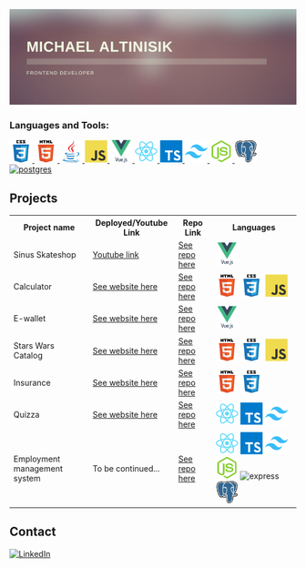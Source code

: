 <p align="center">
 <img src="assets/MICHAEL%20ALTINISIK.png" width="600" heigth="200">
</p>

<h3 align="left">Languages and Tools:</h3>
<p align="left"> <a href="https://www.w3schools.com/css/" target="_blank" rel="noreferrer"> <img src="https://raw.githubusercontent.com/devicons/devicon/master/icons/css3/css3-original-wordmark.svg" alt="css3" width="40" height="40"/> </a> <a href="https://www.w3.org/html/" target="_blank" rel="noreferrer"> <img src="https://raw.githubusercontent.com/devicons/devicon/master/icons/html5/html5-original-wordmark.svg" alt="html5" width="40" height="40"/> </a> <a href="https://www.java.com" target="_blank" rel="noreferrer"> <img src="https://raw.githubusercontent.com/devicons/devicon/master/icons/java/java-original.svg" alt="java" width="40" height="40"/> </a> <a href="https://developer.mozilla.org/en-US/docs/Web/JavaScript" target="_blank" rel="noreferrer"> <img src="https://raw.githubusercontent.com/devicons/devicon/master/icons/javascript/javascript-original.svg" alt="javascript" width="40" height="40"/> </a> <a href="https://vuejs.org/" target="_blank" rel="noreferrer"> <img src="https://raw.githubusercontent.com/devicons/devicon/master/icons/vuejs/vuejs-original-wordmark.svg" alt="vuejs" width="40" height="40"/> </a> 
<a href="https://react.dev/learn" target="_blank" rel="noreferrer"> <img src="https://github.com/devicons/devicon/blob/master/icons/react/react-original.svg" alt="react" width="40" height="40"/> </a>
<a href="https://www.typescriptlang.org/docs/" target="_blank" rel="noreferrer"> <img src="https://github.com/devicons/devicon/blob/master/icons/typescript/typescript-original.svg" alt="react" width="40" height="40"/> </a>
<a href="https://v2.tailwindcss.com/docs" target="_blank" rel="noreferrer"> <img src="https://github.com/devicons/devicon/blob/master/icons/tailwindcss/tailwindcss-plain.svg" alt="react" width="40" height="40"/> </a>
<a href="https://nodejs.org/en/docs" target="_blank" rel="noreferrer"> <img src="https://github.com/devicons/devicon/blob/master/icons/nodejs/nodejs-original.svg" alt="nodejs" width="40" height="40"/> </a>
<a href="https://www.postgresql.org/" target="_blank" rel="noreferrer"> <img src="https://github.com/devicons/devicon/blob/master/icons/postgresql/postgresql-original.svg" alt="postgres" width="40" height="40"/> </a>
<a href="https://expressjs.com/" target="_blank" rel="noreferrer"> <img src="https://user-images.githubusercontent.com/11978772/40430986-a0eb7b92-5e63-11e8-80eb-43fe07f664a6.png" alt="postgres" width="40" height="40"/> </a>
</p>


Projects
--
<table>
 <tr>
  <th>Project name</th>
  <th>Deployed/Youtube Link</th>
  <th>Repo Link</th>
  <th>Languages</th>
 </tr>
 <tr>
  <td>Sinus Skateshop</td>
  <td>
   <a href="https://youtu.be/8iWH-IW0UjU">Youtube link</a>
  </td>
  <td>
    <a href="https://github.com/Michaelaltinsik1/Sinus-skate-shop">See repo here</a>
  </td>
  <td>
   <img src="https://raw.githubusercontent.com/devicons/devicon/master/icons/vuejs/vuejs-original-wordmark.svg" alt="vuejs" width="40" height="40"/>
  </td>
 </tr>
 <tr>
  <td>Calculator</td>
  <td>
   <a href="https://michaelaltinsik1.github.io/Calculator/">See website here</a>
  </td>
  <td>
    <a href="https://github.com/Michaelaltinsik1/Calculator">See repo here</a>
  </td>
  <td>
   <img src="https://raw.githubusercontent.com/devicons/devicon/master/icons/html5/html5-original-wordmark.svg" alt="html5" width="40" height="40"/>
   <img src="https://raw.githubusercontent.com/devicons/devicon/master/icons/css3/css3-original-wordmark.svg" alt="css3" width="40" height="40"/>
   <img src="https://raw.githubusercontent.com/devicons/devicon/master/icons/javascript/javascript-original.svg" alt="javascript" width="40" height="40"/>
  </td>
 </tr>
 <tr>
  <td>E-wallet</td>
  <td>
   <a href="https://michaelaltinsik1.github.io/Wallet-public/">See website here</a>
  </td>
  <td>
    <a href="https://github.com/Michaelaltinsik1/Wallet-public">See repo here</a>
  </td>
  <td>
   <img src="https://raw.githubusercontent.com/devicons/devicon/master/icons/vuejs/vuejs-original-wordmark.svg" alt="vuejs" width="40" height="40"/>
  </td>
 </tr>
 <tr>
  <td>Stars Wars Catalog</td>
  <td>
   <a href="https://michaelaltinsik1.github.io/Star_Wars_Catalog/">See website here</a>
  </td>
  <td>
    <a href="https://github.com/Michaelaltinsik1/Star_Wars_Catalog">See repo here</a>
  </td>
  <td>
   <img src="https://raw.githubusercontent.com/devicons/devicon/master/icons/html5/html5-original-wordmark.svg" alt="html5" width="40" height="40"/>
   <img src="https://raw.githubusercontent.com/devicons/devicon/master/icons/css3/css3-original-wordmark.svg" alt="css3" width="40" height="40"/>
   <img src="https://raw.githubusercontent.com/devicons/devicon/master/icons/javascript/javascript-original.svg" alt="javascript" width="40" height="40"/>
  </td>
 </tr>
 <tr>
  <td>Insurance</td>
  <td>
   <a href="https://michaelaltinsik1.github.io/Insurance-Project/our-offers.html">See website here</a>
  </td>
  <td>
    <a href="https://github.com/Michaelaltinsik1/Insurance-Project">See repo here</a>
  </td>
  <td>
   <img src="https://raw.githubusercontent.com/devicons/devicon/master/icons/html5/html5-original-wordmark.svg" alt="html5" width="40" height="40"/>
   <img src="https://raw.githubusercontent.com/devicons/devicon/master/icons/css3/css3-original-wordmark.svg" alt="css3" width="40" height="40"/>
  </td>
 </tr>
 <tr>
  <td>Quizza</td>
  <td>
   <a href="https://quiz-michael.netlify.app/">See website here</a>
  </td>
  <td>
    <a href="https://github.com/Michaelaltinsik1/Quizza">See repo here</a>
  </td>
  <td>
   <img src="https://github.com/devicons/devicon/blob/master/icons/react/react-original.svg" alt="react" width="40" height="40"/>
   <img src="https://github.com/devicons/devicon/blob/master/icons/typescript/typescript-original.svg" alt="typescript" width="40" height="40"/>
   <img src="https://github.com/devicons/devicon/blob/master/icons/tailwindcss/tailwindcss-plain.svg" alt="tailwindcss" width="40" height="40"/>
  </td>
 </tr>
 <tr>
  <td>Employment management system</td>
  <td>
   <p>To be continued...</p>
  </td>
  <td>
    <a href="https://github.com/Michaelaltinsik1/EMS">See repo here</a>
  </td>
  <td>
   <img src="https://github.com/devicons/devicon/blob/master/icons/react/react-original.svg" alt="react" width="40" height="40"/>
   <img src="https://github.com/devicons/devicon/blob/master/icons/typescript/typescript-original.svg" alt="typescript" width="40" height="40"/>
   <img src="https://github.com/devicons/devicon/blob/master/icons/tailwindcss/tailwindcss-plain.svg" alt="tailwindcss" width="40" height="40"/>
   <img src="https://github.com/devicons/devicon/blob/master/icons/nodejs/nodejs-original.svg" alt="nodejs" width="40" height="40"/>
   <img src="https://user-images.githubusercontent.com/11978772/40430986-a0eb7b92-5e63-11e8-80eb-43fe07f664a6.png" alt="express" width="40" height="40"/> 
   <img src="https://github.com/devicons/devicon/blob/master/icons/postgresql/postgresql-original.svg" alt="postgres" width="40" height="40"/>
  </td>
 </tr>
</table>

Contact 
--
[<img src="https://img.shields.io/badge/LinkedIn-blue?style=for-the-badge&logo=linkedin&logoColor=white" alt="LinkedIn"/>](https://www.linkedin.com/in/michael-altinisik-09b137234/)
 

